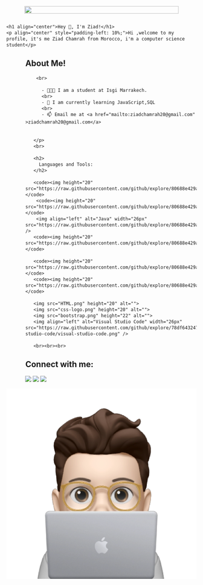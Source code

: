 <!DOCTYPE html>
<html lang="en">
<head>
    <meta charset="UTF-8">
    <meta name="viewport" content="width=device-width, initial-scale=1.0">
    <title>Document</title>
    <link rel="stylesheet" href="bootstrap-5.2.3-dist/bootstrap-5.2.3-dist/css/bootstrap.css">
    <script src="bootstrap-5.2.3-dist/bootstrap-5.2.3-dist/js/bootstrap.js" ></script>
</head>
<body>
    <h1 align="center">
        <img style="width: 90%; height:30%;" src="https://ik.imagekit.io/dfw3q47dv0/the_power_of_dark_side_fPLL-vX6C.gif" />
    </h1>

    <h1 align="center">Hey 👋, I'm Ziad!</h1>
    <p align="center" style="padding-left: 10%;">Hi ,welcome to my profile, it's me Ziad Chamrah from Morocco, i'm a computer science student</p>
  <div class="row">
    <div class="col-6" style="padding-left: 10%;">
       <h2>About Me!</h2>
       <p>
    
        <br>

          - 👨🏽‍💻 I am a student at Isgi Marrakech.
          <br>
          - 🌱 I am currently learning JavaScript,SQL
          <br>
          - 📫 Email me at <a href="mailto:ziadchamrah20@gmail.com" >ziadchamrah20@gmail.com</a>


       </p>
       <br>
       
       <h2>
         Languages and Tools: 
       </h2>
       
       <code><img height="20" src="https://raw.githubusercontent.com/github/explore/80688e429a7d4ef2fca1e82350fe8e3517d3494d/topics/python/python.png"></code>
        <code><img height="20" src="https://raw.githubusercontent.com/github/explore/80688e429a7d4ef2fca1e82350fe8e3517d3494d/topics/javascript/javascript.png"></code>
        <img align="left" alt="Java" width="26px" src="https://raw.githubusercontent.com/github/explore/80688e429a7d4ef2fca1e82350fe8e3517d3494d/topics/java/java.png" />
       <code><img height="20" src="https://raw.githubusercontent.com/github/explore/80688e429a7d4ef2fca1e82350fe8e3517d3494d/topics/mysql/mysql.png"></code>

       <code><img height="20" src="https://raw.githubusercontent.com/github/explore/80688e429a7d4ef2fca1e82350fe8e3517d3494d/topics/git/git.png"></code>
       <code><img height="20" src="https://raw.githubusercontent.com/github/explore/80688e429a7d4ef2fca1e82350fe8e3517d3494d/topics/terminal/terminal.png"></code>

       <img src="HTML.png" height="20" alt="">
       <img src="css-logo.png" height="20" alt="">
       <img src="bootstrap.png" height="22" alt="">
       <img align="left" alt="Visual Studio Code" width="26px" src="https://raw.githubusercontent.com/github/explore/78df643247d429f6cc873026c0622819ad797942/topics/visual-studio-code/visual-studio-code.png" />
       
       <br><br><br>

  <h2>Connect with me:</h2>
  
  <p>
    <a href="https://x.com/ziad_chamrah/"><img src="https://img.shields.io/badge/twitter-%231FA1F1?style=flat&logo=twitter&logoColor=white"/></a>
    <a href="https://www.linkedin.com/in/ziad-chamrah-4b43b02a1/"><img src="https://img.shields.io/badge/linkedin-%230177B5?style=flat&logo=linkedin&logoColor=white"/></a>
    <a href="https://www.instagram.com/invites/contact/?i=tkb8f631dpkc&utm_content=qowru9x"><img src="https://img.shields.io/badge/instagram-%23E4415F?style=flat&logo=instagram&logoColor=white"/></a>
  </p>
    </div>
       <img class="col-5" src="e86be18a-c5b8-4aa9-85fe-c393c150622c.webp" alt="" height="30%">

  </div>
    
</body>
</html>
